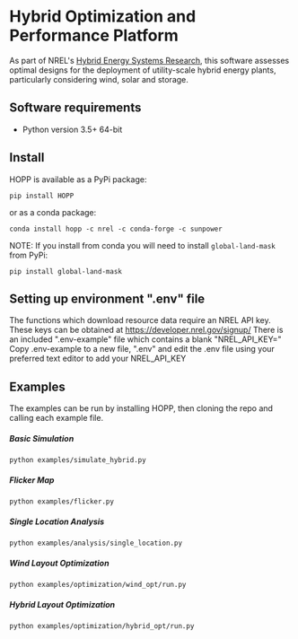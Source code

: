 # Hybrid Optimization and Performance Platform

As part of NREL's [Hybrid Energy Systems Research](https://www.nrel.gov/wind/hybrid-energy-systems-research.html), this
software assesses optimal designs for the deployment of utility-scale hybrid energy plants, particularly considering wind,
solar and storage.

## Software requirements
- Python version 3.5+ 64-bit

## Install
HOPP is available as a PyPi package:

`pip install HOPP`

or as a conda package:

`conda install hopp -c nrel -c conda-forge -c sunpower`

NOTE: If you install from conda you will need to install `global-land-mask`
from PyPi:

`pip install global-land-mask`

## Setting up environment ".env" file
The functions which download resource data require an NREL API key.
These keys can be obtained at https://developer.nrel.gov/signup/
There is an included ".env-example" file which contains a blank "NREL_API_KEY="
Copy .env-example to a new file, ".env" and edit the .env file using your preferred text editor to add your NREL_API_KEY

## Examples

The examples can be run by installing HOPP, then cloning the repo and calling each example file.

##### Basic Simulation
`python examples/simulate_hybrid.py`

##### Flicker Map
`python examples/flicker.py`

##### Single Location Analysis
`python examples/analysis/single_location.py`

##### Wind Layout Optimization
`python examples/optimization/wind_opt/run.py`

##### Hybrid Layout Optimization
`python examples/optimization/hybrid_opt/run.py`


